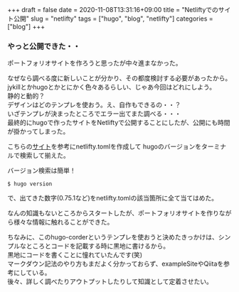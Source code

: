 +++ 
draft = false
date = 2020-11-08T13:31:16+09:00
title = "Netliftyでのサイト公開"
slug = "netlifty"
tags = ["hugo", "blog", "netlifty"]
categories = ["blog"]
+++

### やっと公開できた・・

ポートフォリオサイトを作ろうと思ったが中々進まなかった。

なぜなら調べる度に新しいことが分かり、その都度検討する必要があったから。  
jykillとかhugoとかとにかく色々あるらしい、じゃあ今回はどれにしよう。  
静的と動的？  
デザインはどのテンプレを使おう。え、自作もできるの・・？  
いざテンプレが決まったところでエラー出てまた調べる・・・  
最終的にhugoで作ったサイトをNetliftyで公開することにしたが、公開にも時間が掛かってしまった。  

こちらの[サイト](https://blog.cotapon.org/how-to-release-netlify-using-hugo/)を参考にnetlifty.tomlを作成して
hugoのバージョンをターミナルで検索して揃えた。  

バージョン検索は簡単！  
```
$ hugo version
```
で、出てきた数字(0.75.1など)をnetlifty.tomlの該当箇所に全て当てはめた。  

なんの知識もないところからスタートしたが、ポートフォリオサイトを作りながら様々な情報に触れることができた。

ちなみに、このhugo-corderというテンプレを使おうと決めたきっかけは、シンプルなところとコードを記載する時に黒地に書けるから。  
黒地にコードを書くことに憧れていたんです(笑)  
マークダウン記法のやり方もまだよく分かっておらず、exampleSiteやQiitaを参考にしている。  
後々、詳しく調べたりアウトプットしたりして知識として定着させたい。  

